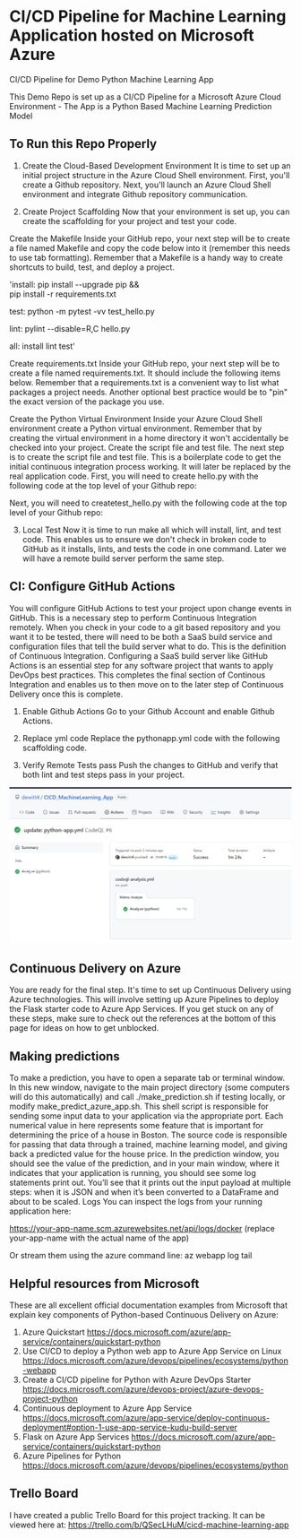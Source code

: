 # CI/CD Pipeline for Machine Learning Application hosted on Microsoft Azure
CI/CD Pipeline for Demo Python Machine Learning App

This Demo Repo is set up as a CI/CD Pipeline for a Microsoft Azure Cloud Environment - The App is a Python Based Machine Learning Prediction Model 

## To Run this Repo Properly

1. Create the Cloud-Based Development Environment
It is time to set up an initial project structure in the Azure Cloud Shell environment. First, you'll create a Github repository. Next, you'll launch an Azure Cloud Shell environment and integrate Github repository communication.

2. Create Project Scaffolding
Now that your environment is set up, you can create the scaffolding for your project and test your code.

Create the Makefile
Inside your GitHub repo, your next step will be to create a file named Makefile and copy the code below into it (remember this needs to use tab formatting). Remember that a Makefile is a handy way to create shortcuts to build, test, and deploy a project.

'install:
    pip install --upgrade pip &&\
        pip install -r requirements.txt

test:
   python -m pytest -vv test_hello.py


lint:
    pylint --disable=R,C hello.py

all: install lint test'

Create requirements.txt
Inside your GitHub repo, your next step will be to create a file named requirements.txt. It should include the following items below. Remember that a requirements.txt is a convenient way to list what packages a project needs. Another optional best practice would be to "pin" the exact version of the package you use.

Create the Python Virtual Environment
Inside your Azure Cloud Shell environment create a Python virtual environment. Remember that by creating the virtual environment in a home directory it won't accidentally be checked into your project.
Create the script file and test file.
The next step is to create the script file and test file. This is a boilerplate code to get the initial continuous integration process working. It will later be replaced by the real application code.
First, you will need to create hello.py with the following code at the top level of your Github repo:

Next, you will need to createtest_hello.py with the following code at the top level of your Github repo:

3. Local Test
Now it is time to run make all which will install, lint, and test code. This enables us to ensure we don't check in broken code to GitHub as it installs, lints, and tests the code in one command. Later we will have a remote build server perform the same step.

## CI: Configure GitHub Actions
You will configure GitHub Actions to test your project upon change events in GitHub. This is a necessary step to perform Continuous Integration remotely. When you check in your code to a git based repository and you want it to be tested, there will need to be both a SaaS build service and configuration files that tell the build server what to do. This is the definition of Continuous Integration.
Configuring a SaaS build server like GitHub Actions is an essential step for any software project that wants to apply DevOps best practices. This completes the final section of Continous Integration and enables us to then move on to the later step of Continuous Delivery once this is complete.

1. Enable Github Actions
Go to your Github Account and enable Github Actions.

2. Replace yml code
Replace the pythonapp.yml code with the following scaffolding code.

3. Verify Remote Tests pass
Push the changes to GitHub and verify that both lint and test steps pass in your project.

![Image of Screenshot](https://github.com/dewitt4/CICD_MachineLearning_App/blob/5b9b8e60c38757c26ba263b3cb000f2de625b0b9/github_workflows_success.png)

## Continuous Delivery on Azure
You are ready for the final step. It's time to set up Continuous Delivery using Azure technologies. This will involve setting up Azure Pipelines to deploy the Flask starter code to Azure App Services. If you get stuck on any of these steps, make sure to check out the references at the bottom of this page for ideas on how to get unblocked.

## Making predictions
To make a prediction, you have to open a separate tab or terminal window. In this new window, navigate to the main project directory (some computers will do this automatically) and call ./make_prediction.sh if testing locally, or modify make_predict_azure_app.sh.
This shell script is responsible for sending some input data to your application via the appropriate port. Each numerical value in here represents some feature that is important for determining the price of a house in Boston. The source code is responsible for passing that data through a trained, machine learning model, and giving back a predicted value for the house price.
In the prediction window, you should see the value of the prediction, and in your main window, where it indicates that your application is running, you should see some log statements print out. You’ll see that it prints out the input payload at multiple steps: when it is JSON and when it’s been converted to a DataFrame and about to be scaled.
Logs
You can inspect the logs from your running application here:

https://your-app-name.scm.azurewebsites.net/api/logs/docker (replace your-app-name with the actual name of the app)

Or stream them using the azure command line:
az webapp log tail

## Helpful resources from Microsoft
These are all excellent official documentation examples from Microsoft that explain key components of Python-based Continuous Delivery on Azure:
1. Azure Quickstart https://docs.microsoft.com/azure/app-service/containers/quickstart-python
2. Use CI/CD to deploy a Python web app to Azure App Service on Linux https://docs.microsoft.com/azure/devops/pipelines/ecosystems/python-webapp
3. Create a CI/CD pipeline for Python with Azure DevOps Starter https://docs.microsoft.com/azure/devops-project/azure-devops-project-python
4. Continuous deployment to Azure App Service https://docs.microsoft.com/azure/app-service/deploy-continuous-deployment#option-1-use-app-service-kudu-build-server
5. Flask on Azure App Services https://docs.microsoft.com/azure/app-service/containers/quickstart-python
6. Azure Pipelines for Python https://docs.microsoft.com/azure/devops/pipelines/ecosystems/python

## Trello Board
I have created a public Trello Board for this project tracking. It can be viewed here at: https://trello.com/b/QSecLHuM/cicd-machine-learning-app
